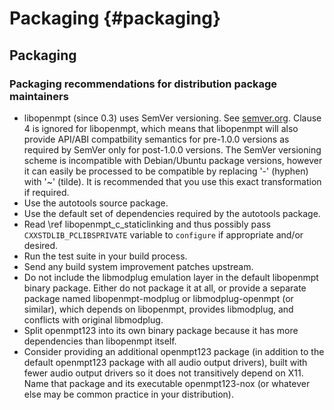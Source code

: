 Packaging {#packaging}
=========


Packaging
---------


### Packaging recommendations for distribution package maintainers

 *  libopenmpt (since 0.3) uses SemVer versioning. See
    [semver.org](http://semver.org/). Clause 4 is ignored for libopenmpt, which
    means that libopenmpt will also provide API/ABI compatbility semantics for
    pre-1.0.0 versions as required by SemVer only for post-1.0.0 versions. The
    SemVer versioning scheme is incompatible with Debian/Ubuntu package
    versions, however it can easily be processed to be compatible by replacing
    '-' (hyphen) with '~' (tilde). It is recommended that you use this exact
    transformation if required.
 *  Use the autotools source package.
 *  Use the default set of dependencies required by the autotools package.
 *  Read \ref libopenmpt_c_staticlinking and thus possibly pass
    `CXXSTDLIB_PCLIBSPRIVATE` variable to `configure` if appropriate and/or
    desired.
 *  Run the test suite in your build process.
 *  Send any build system improvement patches upstream.
 *  Do not include the libmodplug emulation layer in the default libopenmpt
    binary package. Either do not package it at all, or provide a separate
    package named libopenmpt-modplug or libmodplug-openmpt (or similar), which
    depends on libopenmpt, provides libmodplug, and conflicts with original
    libmodplug.
 *  Split openmpt123 into its own binary package because it has more
    dependencies than libopenmpt itself.
 *  Consider providing an additional openmpt123 package (in addition to the
    default openmpt123 package with all audio output drivers), built with fewer
    audio output drivers so it does not transitively depend on X11. Name that
    package and its executable openmpt123-nox (or whatever else may be common
    practice in your distribution).

